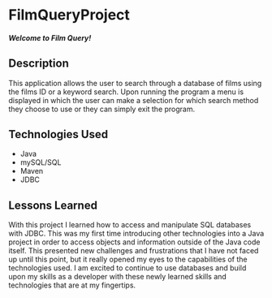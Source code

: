# FilmQueryProject

##### Welcome to Film Query!


## Description 
This application allows the user to search through a database of films using the films ID or a keyword search. Upon running the program a menu is displayed in which the user can make a selection for which search method they choose to use or they can simply exit the program.  

## Technologies Used

* Java
* mySQL/SQL
* Maven
* JDBC

## Lessons Learned 
With this project I learned how to access and manipulate SQL databases with JDBC. This was my first time introducing other technologies into a Java project in order to access objects and information outside of the Java code itself. This presented new challenges and frustrations that I have not faced up until this point, but it really opened my eyes to the capabilities of the technologies used. I am excited to continue to use databases and build upon my skills as a developer with these newly learned skills and technologies that are at my fingertips. 